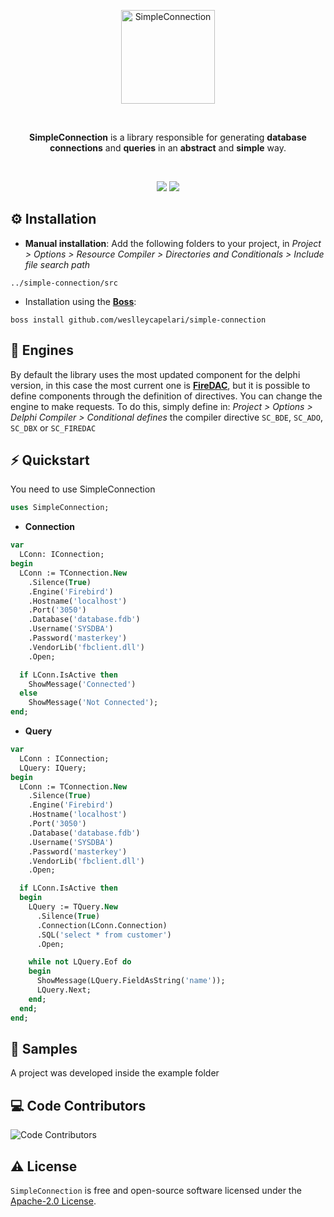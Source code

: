 <p align="center">
  <a href="https://github.com/weslleycapelari/simple-connection/blob/master/img/logo.png">
    <img alt="SimpleConnection" height="150" src="https://github.com/weslleycapelari/simple-connection/blob/master/img/logo.png">
  </a>  
</p><br>
<p align="center">
  <b>SimpleConnection</b> is a library responsible for generating <b>database connections</b> and <b>queries</b> in an <b>abstract</b> and <b>simple</b> way.
</p><br>
<p align="center">
  <img src="https://img.shields.io/github/v/release/weslleycapelari/simple-connection?style=flat-square">
  <img src="https://img.shields.io/github/stars/weslleycapelari/simple-connection?style=flat-square">
</p>
 
## ⚙️ Installation 

* **Manual installation**: Add the following folders to your project, in *Project > Options > Resource Compiler > Directories and Conditionals > Include file search path*

```
../simple-connection/src
```

* Installation using the [**Boss**](https://github.com/HashLoad/boss):

```
boss install github.com/weslleycapelari/simple-connection
```

## 🔰 Engines

By default the library uses the most updated component for the delphi version, in this case the most current one is [**FireDAC**](https://www.embarcadero.com/br/products/rad-studio/firedac), but it is possible to define components through the definition of directives. You can change the engine to make requests. To do this, simply define in: *Project > Options > Delphi Compiler > Conditional defines* the compiler directive `SC_BDE`, `SC_ADO`, `SC_DBX` or `SC_FIREDAC`

## ⚡️ Quickstart

You need to use SimpleConnection

```pascal
uses SimpleConnection;
```

* **Connection**

```pascal
var
  LConn: IConnection;
begin
  LConn := TConnection.New
    .Silence(True)
    .Engine('Firebird')
    .Hostname('localhost')
    .Port('3050')
    .Database('database.fdb')
    .Username('SYSDBA')
    .Password('masterkey')
    .VendorLib('fbclient.dll')
    .Open;

  if LConn.IsActive then
    ShowMessage('Connected')
  else
    ShowMessage('Not Connected');
end;
``` 

* **Query**

```pascal
var
  LConn : IConnection;
  LQuery: IQuery;
begin
  LConn := TConnection.New
    .Silence(True)
    .Engine('Firebird')
    .Hostname('localhost')
    .Port('3050')
    .Database('database.fdb')
    .Username('SYSDBA')
    .Password('masterkey')
    .VendorLib('fbclient.dll')
    .Open;

  if LConn.IsActive then
  begin
    LQuery := TQuery.New
      .Silence(True)
      .Connection(LConn.Connection)
      .SQL('select * from customer')
      .Open;

    while not LQuery.Eof do
    begin
      ShowMessage(LQuery.FieldAsString('name'));
      LQuery.Next;
    end;
  end;
end;
``` 

## 📝 Samples

A project was developed inside the example folder

## 💻 Code Contributors

<img src="https://opencollective.com/SimpleConnection/contributors.svg?width=890&button=false" alt="Code Contributors" style="max-width:100%;">

## ⚠️ License

`SimpleConnection` is free and open-source software licensed under the [Apache-2.0 License](https://github.com/weslleycapelari/simple-connection/blob/master/LICENSE). 